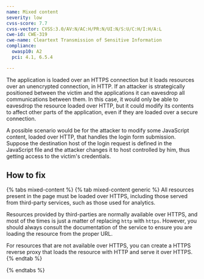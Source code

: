 ```yaml
---
name: Mixed content
severity: low
cvss-score: 7.7
cvss-vector: CVSS:3.0/AV:N/AC:H/PR:N/UI:N/S:U/C:H/I:H/A:L
cwe-id: CWE-319
cwe-name: Cleartext Transmission of Sensitive Information
compliance:
  owasp10: A2
  pci: 4.1, 6.5.4

---            
```


The application is loaded over an HTTPS connection but it loads resources over an unencrypted connection, in HTTP. If an attacker is strategically positioned between the victim and the applications it can eavesdrop all communications between them. In this case, it would only be able to eavesdrop the resource loaded over HTTP, but it could modify its contents to affect other parts of the application, even if they are loaded over a secure connection.

A possible scenario would be for the attacker to modify some JavaScript content, loaded over HTTP, that handles the login form submission. Suppose the destination host of the login request is defined in the JavaScript file and the attacker changes it to host controlled by him, thus getting access to the victim's credentials.

## How to fix

{% tabs mixed-content %}
{% tab mixed-content generic %}
All resources present in the page must be loaded over HTTPS, including those served from third-party services, such as those used for analytics.

Resources provided by third-parties are normally available over HTTPS, and most of the times is just a matter of replacing `http` with `https`. However, you should always consult the documentation of the service to ensure you are loading the resource from the proper URL.

For resources that are not available over HTTPS, you can create a HTTPS reverse proxy that loads the resource with HTTP and serve it over HTTPS.
{% endtab %}

{% endtabs %}
